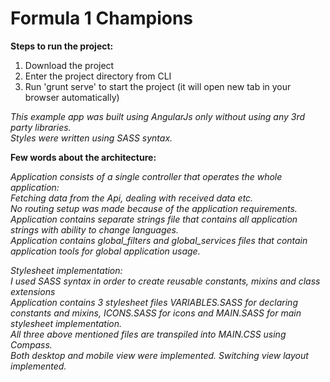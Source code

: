 # Formula 1 Champions


**Steps to run the project:**

1. Download the project
2. Enter the project directory from CLI
3. Run 'grunt serve' to start the project (it will open new tab in your browser automatically)

*This example app was built using AngularJs only without using any 3rd party libraries.* <br>
*Styles were written using SASS syntax.*

**Few words about the architecture:**

_Application consists of a single controller that operates the whole application:_<br>
*Fetching data from the Api, dealing with received data etc.* <br>
*No routing setup was made because of the application requirements.* <br>
*Application contains separate strings file that contains all application strings with ability to change languages.*<br>
*Application contains global_filters and global_services files that contain application tools for global application usage.*<br>

*Stylesheet implementation:* <br>
*I used SASS syntax in order to create reusable constants, mixins and class extensions* <br>
*Application contains 3 stylesheet files VARIABLES.SASS for declaring constants and mixins, ICONS.SASS for icons and MAIN.SASS for main stylesheet implementation.* <br>
*All three above mentioned files are transpiled into MAIN.CSS using Compass.* <br>
*Both desktop and mobile view were implemented.*
*Switching view layout implemented.*






